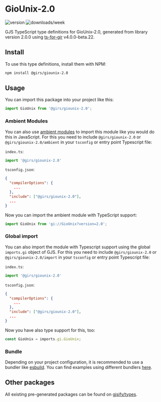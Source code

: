 
# GioUnix-2.0

![version](https://img.shields.io/npm/v/@girs/giounix-2.0)
![downloads/week](https://img.shields.io/npm/dw/@girs/giounix-2.0)


GJS TypeScript type definitions for GioUnix-2.0, generated from library version 2.0.0 using [ts-for-gir](https://github.com/gjsify/ts-for-gir) v4.0.0-beta.22.


## Install

To use this type definitions, install them with NPM:
```bash
npm install @girs/giounix-2.0
```

## Usage

You can import this package into your project like this:
```ts
import GioUnix from '@girs/giounix-2.0';
```

### Ambient Modules

You can also use [ambient modules](https://github.com/gjsify/ts-for-gir/tree/main/packages/cli#ambient-modules) to import this module like you would do this in JavaScript.
For this you need to include `@girs/giounix-2.0` or `@girs/giounix-2.0/ambient` in your `tsconfig` or entry point Typescript file:

`index.ts`:
```ts
import '@girs/giounix-2.0'
```

`tsconfig.json`:
```json
{
  "compilerOptions": {
    ...
  },
  "include": ["@girs/giounix-2.0"],
  ...
}
```

Now you can import the ambient module with TypeScript support: 

```ts
import GioUnix from 'gi://GioUnix?version=2.0';
```

### Global import

You can also import the module with Typescript support using the global `imports.gi` object of GJS.
For this you need to include `@girs/giounix-2.0` or `@girs/giounix-2.0/import` in your `tsconfig` or entry point Typescript file:

`index.ts`:
```ts
import '@girs/giounix-2.0'
```

`tsconfig.json`:
```json
{
  "compilerOptions": {
    ...
  },
  "include": ["@girs/giounix-2.0"],
  ...
}
```

Now you have also type support for this, too:

```ts
const GioUnix = imports.gi.GioUnix;
```

### Bundle

Depending on your project configuration, it is recommended to use a bundler like [esbuild](https://esbuild.github.io/). You can find examples using different bundlers [here](https://github.com/gjsify/ts-for-gir/tree/main/examples).

## Other packages

All existing pre-generated packages can be found on [gjsify/types](https://github.com/gjsify/types).

